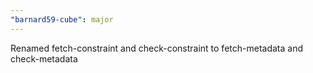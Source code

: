```yaml
---
"barnard59-cube": major
---
```


Renamed fetch-constraint and check-constraint to fetch-metadata and check-metadata
